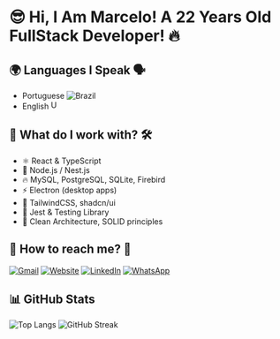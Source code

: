 # 😎 Hi, I Am Marcelo! A 22 Years Old FullStack Developer! 🔥

## 🌍 Languages I Speak 🗣️
- Portuguese <img alt="Brazil" src="https://raw.githubusercontent.com/stevenrskelton/flag-icon/master/png/16/country-4x3/br.png" />
- English <img alt="USA" style="width: 16px;height:16px;" src="https://upload.wikimedia.org/wikipedia/commons/a/a4/Flag_of_the_United_States.svg" />

## 🔎 What do I work with? 🛠️

- ⚛️ React & TypeScript
- 🐘 Node.js / Nest.js
- 🔥 MySQL, PostgreSQL, SQLite, Firebird
- ⚡ Electron (desktop apps)
- 💅 TailwindCSS, shadcn/ui
- 🧪 Jest & Testing Library
- 🧠 Clean Architecture, SOLID principles


## 🤳 How to reach me? 📲

[![Gmail](https://img.shields.io/badge/Gmail-D14836?style=for-the-badge&logo=gmail&logoColor=white)](mailto:marcelohz198@gmail.com)
[![Website](https://img.shields.io/badge/website-000000?style=for-the-badge&logo=About.me&logoColor=white)](https://marcelosenna.com/)
[![LinkedIn](https://img.shields.io/badge/LinkedIn-0077B5?style=for-the-badge&logo=linkedin&logoColor=white)](https://www.linkedin.com/in/marcelo-heinrick/)
[![WhatsApp](https://img.shields.io/badge/WhatsApp-25D366?style=for-the-badge&logo=whatsapp&logoColor=white)](https://wa.me/5511967240380)


## 📊 GitHub Stats

  ![Top Langs](https://github-readme-stats.vercel.app/api/top-langs?username=heinrick-senna&show_icons=true&locale=pt-br)
  ![GitHub Streak](https://github-readme-streak-stats.herokuapp.com/?user=heinrick-senna&locale=en&layout=compact)
